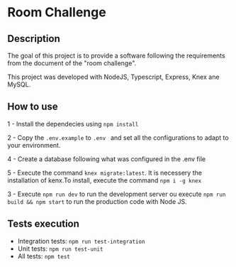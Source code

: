 # Room Challenge

## Description

The goal of this project is to provide a software following the requirements from the document of the "room challenge".

This project was developed with NodeJS, Typescript, Express, Knex ane MySQL.

## How to use

1 - Install the dependecies using `npm install`

2 - Copy the `.env.example` to `.env ` and set all the configurations to adapt to your environment. 

4 - Create a database following what was configured in the .env file

5 - Execute the command `knex migrate:latest`. It is necessery the installation of kenx.To install, execute the command `npm i -g knex`

3 - Execute `npm run dev` to run the development server ou execute `npm run build && npm start` to run the production code with Node JS.

## Tests execution

- Integration tests: `npm run test-integration`
- Unit tests: `npm run test-unit`
- All tests: `npm test`
